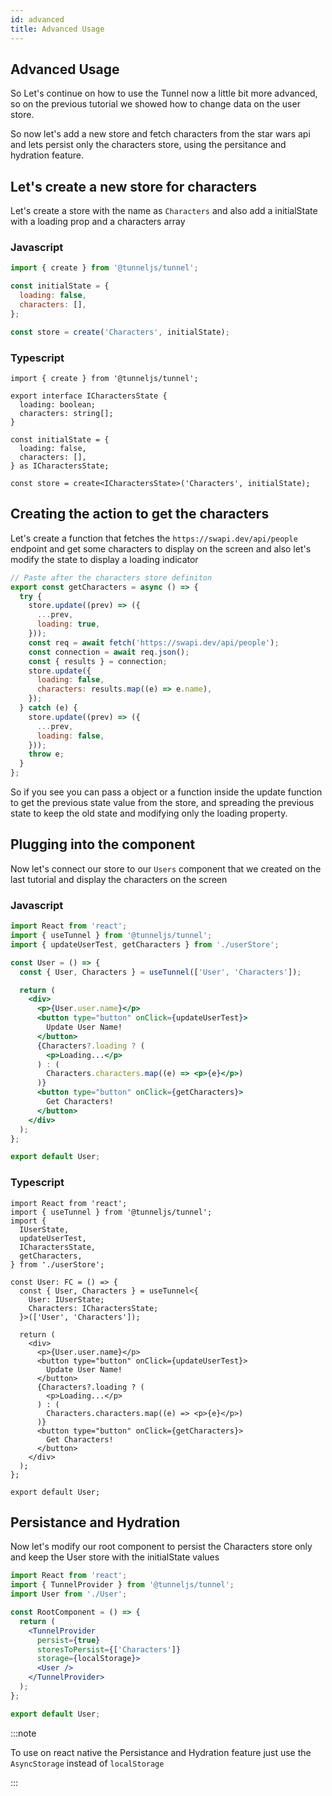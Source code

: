 ```yaml
---
id: advanced
title: Advanced Usage
---
```


## Advanced Usage

So Let's continue on how to use the Tunnel now a little bit more advanced, so on the previous tutorial we showed how to change data on the user store.

So now let's add a new store and fetch characters from the star wars api and lets persist only the characters store, using the persitance and hydration feature.

## Let's create a new store for characters

Let's create a store with the name as `Characters` and also add a initialState with a loading prop and a characters array

### Javascript

```jsx
import { create } from '@tunneljs/tunnel';

const initialState = {
  loading: false,
  characters: [],
};

const store = create('Characters', initialState);
```

### Typescript

```tsx
import { create } from '@tunneljs/tunnel';

export interface ICharactersState {
  loading: boolean;
  characters: string[];
}

const initialState = {
  loading: false,
  characters: [],
} as ICharactersState;

const store = create<ICharactersState>('Characters', initialState);
```

## Creating the action to get the characters

Let's create a function that fetches the `https://swapi.dev/api/people` endpoint and get some characters to display on the screen and also let's modify the state to display a loading indicator

```jsx
// Paste after the characters store definiton
export const getCharacters = async () => {
  try {
    store.update((prev) => ({
      ...prev,
      loading: true,
    }));
    const req = await fetch('https://swapi.dev/api/people');
    const connection = await req.json();
    const { results } = connection;
    store.update({
      loading: false,
      characters: results.map((e) => e.name),
    });
  } catch (e) {
    store.update((prev) => ({
      ...prev,
      loading: false,
    }));
    throw e;
  }
};
```

So if you see you can pass a object or a function inside the update function to get the previous state value from the store, and spreading the previous state to keep the old state and modifying only the loading property.

## Plugging into the component

Now let's connect our store to our `Users` component that we created on the last tutorial and display the characters on the screen

### Javascript

```jsx
import React from 'react';
import { useTunnel } from '@tunneljs/tunnel';
import { updateUserTest, getCharacters } from './userStore';

const User = () => {
  const { User, Characters } = useTunnel(['User', 'Characters']);

  return (
    <div>
      <p>{User.user.name}</p>
      <button type="button" onClick={updateUserTest}>
        Update User Name!
      </button>
      {Characters?.loading ? (
        <p>Loading...</p>
      ) : (
        Characters.characters.map((e) => <p>{e}</p>)
      )}
      <button type="button" onClick={getCharacters}>
        Get Characters!
      </button>
    </div>
  );
};

export default User;
```

### Typescript

```tsx
import React from 'react';
import { useTunnel } from '@tunneljs/tunnel';
import {
  IUserState,
  updateUserTest,
  ICharactersState,
  getCharacters,
} from './userStore';

const User: FC = () => {
  const { User, Characters } = useTunnel<{
    User: IUserState;
    Characters: ICharactersState;
  }>(['User', 'Characters']);

  return (
    <div>
      <p>{User.user.name}</p>
      <button type="button" onClick={updateUserTest}>
        Update User Name!
      </button>
      {Characters?.loading ? (
        <p>Loading...</p>
      ) : (
        Characters.characters.map((e) => <p>{e}</p>)
      )}
      <button type="button" onClick={getCharacters}>
        Get Characters!
      </button>
    </div>
  );
};

export default User;
```

## Persistance and Hydration

Now let's modify our root component to persist the Characters store only and keep the User store with the initialState values

```jsx
import React from 'react';
import { TunnelProvider } from '@tunneljs/tunnel';
import User from './User';

const RootComponent = () => {
  return (
    <TunnelProvider
      persist={true}
      storesToPersist={['Characters']}
      storage={localStorage}>
      <User />
    </TunnelProvider>
  );
};

export default User;
```

:::note

To use on react native the Persistance and Hydration feature just use the `AsyncStorage` instead of `localStorage`

:::
